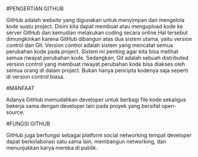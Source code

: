 #PENGERTIAN GITHUB

GitHub adalah website yang digunakan untuk menyimpan dan mengelola kode suatu project. Disini kita dapat membuat atau mengupload kode ke server GitHub dan kemudian melakukan coding secara online.Hal tersebut dimungkinkan karena GitHub dibangun atas dua sistem utama, yaitu version control dan Git. Version control adalah sistem yang mencatat semua perubahan kode pada project. Sistem ini penting agar kita bisa melihat semua riwayat perubahan kode. Sedangkan, Git adalah sebuah distributed version control yang membuat riwayat perubahan kode bisa diakses oleh semua orang di dalam project. Bukan hanya pencipta kodenya saja seperti di version control biasa.

#MANFAAT

Adanya GitHub memudahkan developer untuk berbagi file kode sekaligus bekerja sama dengan developer lain pada proyek yang bersifat open-source.

#FUNGSI GITHUB

GitHub juga berfungsi sebagai platform social networking tempat developer dapat berkolaborasi satu sama lain, membangun networking, dan menunjukkan karya mereka di publik.
